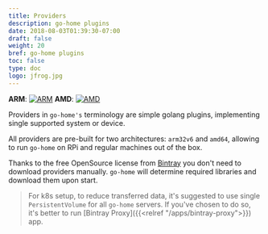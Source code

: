 ```yaml
---
title: Providers
description: go-home plugins
date: 2018-08-03T01:39:30-07:00
draft: false
weight: 20
bref: go-home plugins
toc: false
type: doc
logo: jfrog.jpg
---
```


**ARM**: [![ARM](https://api.bintray.com/packages/go-home-io/arm/providers/images/download.svg)](https://bintray.com/go-home-io/arm/providers/_latestVersion) 
**AMD**: [![AMD](https://api.bintray.com/packages/go-home-io/amd64/providers/images/download.svg)](https://bintray.com/go-home-io/amd64/providers/_latestVersion)

Providers in `go-home's` terminology are simple golang plugins, implementing single supported system or device. 

All providers are pre-built for two architectures: `arm32v6` and `amd64`, allowing to run `go-home` on RPi and regular machines out of the box. 

Thanks to the free OpenSource license from [Bintray](https://bintray.com) you don't need to download providers manually. `go-home` will determine required libraries and download them upon start. 

> For k8s setup, to reduce transferred data, it's suggested to use single `PersistentVolume` for all `go-home` servers. If you've chosen to do so, it's better to run [Bintray Proxy]({{<relref "/apps/bintray-proxy">}}) app.